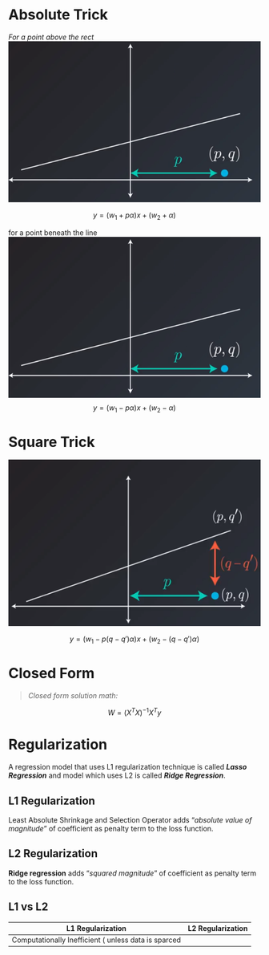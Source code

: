 # Absolute Trick
*For a point above the rect*
![enter image description here](https://github.com/steelcolosus/udacity-datascience/blob/master/images/below.png?raw=true)

$$
y = (w_1 + p\alpha)x + (w_2 + \alpha)
$$

for a point beneath the line
![Beneath](https://github.com/steelcolosus/udacity-datascience/blob/master/images/below.png?raw=true)
$$
y = (w_1 - p\alpha)x + (w_2 - \alpha)
$$

# Square Trick


![Beneath](https://github.com/steelcolosus/udacity-datascience/blob/master/images/squaretrick.png?raw=true)

$$
y = (w_1 - p(q-q')\alpha)x + (w_2 - (q-q')\alpha)
$$

# Closed  Form

> *Closed form solution math:*

$$W=(X^T X)^{-1} X^Ty$$

# Regularization

A regression model that uses L1 regularization technique is called **_Lasso Regression_** and model which uses L2 is called **_Ridge Regression_**.

## L1 Regularization 
Least Absolute Shrinkage and Selection Operator adds “_absolute value of magnitude_” of coefficient as penalty term to the loss function.

## L2 Regularization
**Ridge regression** adds “_squared magnitude_” of coefficient as penalty term to the loss function.

## L1 vs L2
|L1 Regularization	|L2 Regularization  |
|--|--|
|Computationally Inefficient ( unless data is sparced  |  |

<!--stackedit_data:
eyJoaXN0b3J5IjpbLTE2MjkwODE2NDcsLTE1NDYxNTU0OTIsLT
EzNDgwOTY3NjgsMTg2OTUyNzE1MywtNjk0MDE1MTY1LDExNjc0
NzE0MjEsMTgyNTE3OTk3MywtMTk4NDU3MjIwMV19
-->